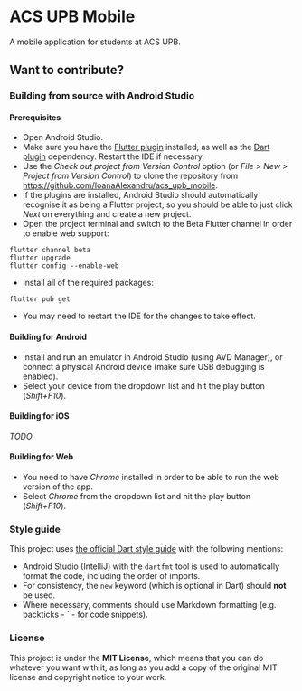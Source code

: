 # ACS UPB Mobile  
  
A mobile application for students at ACS UPB.  
  
## Want to contribute?  
  
### Building from source  with Android Studio

#### Prerequisites
* Open Android Studio. 
* Make sure you have the [Flutter plugin]([https://plugins.jetbrains.com/plugin/9212-flutter](https://plugins.jetbrains.com/plugin/9212-flutter)) installed, as well as the [Dart plugin]([https://plugins.jetbrains.com/plugin/6351-dart](https://plugins.jetbrains.com/plugin/6351-dart)) dependency. Restart the IDE if necessary.
* Use the *Check out project from Version Control* option (or *File > New > Project from Version Control*) to clone the repository from https://github.com/IoanaAlexandru/acs_upb_mobile.
* If the plugins are installed, Android Studio should automatically recognise it as being a Flutter project, so you should be able to just click *Next* on everything and create a new project.
* Open the project terminal and switch to the Beta Flutter channel in order to enable web support:
```
flutter channel beta
flutter upgrade
flutter config --enable-web
```
* Install all of the required packages:
```
flutter pub get
```
* You may need to restart the IDE for the changes to take effect.

#### Building for Android

* Install and run an emulator in Android Studio (using AVD Manager), or connect a physical Android device (make sure USB debugging is enabled).
* Select your device from the dropdown list and hit the play button (*Shift+F10*).

#### Building for iOS

*TODO*

#### Building for Web

* You need to have *Chrome* installed in order to be able to run the web version of the app.
* Select *Chrome* from the dropdown list and hit the play button (*Shift+F10*).
  
### Style guide  
  
This project uses [the official Dart style guide](https://dart.dev/guides/language/effective-dart/style)  with the following mentions:  
  
* Android Studio (IntelliJ) with the `dartfmt` tool is used to automatically format the code,  including the order of imports.  
* For consistency, the `new` keyword (which is optional in Dart) should **not** be used.  
* Where necessary, comments should use Markdown formatting (e.g. backticks - ` - for code snippets).  
  
### License  
  
This project is under the **MIT License**, which means that you can do whatever you want with it, as long as you add a copy of the original MIT license and copyright notice to your work.